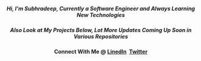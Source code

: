 <h5 align="center">Hi, I'm Subhradeep, Currently a Software Engineer and Always Learning New Technologies</h5>
<h5 align="center">Also Look at My Projects Below, Lot More Updates Coming Up Soon in Various Repositories</h5>
<h4 align="center">Connect With Me @ <a href="https://www.linkedin.com/in/sraynitjsr" target="blank"><b>LinedIn</b></a>&nbsp&nbsp<a href="https://twitter.com/sraynitjsr" target="blank"><b>Twitter</b></a>
